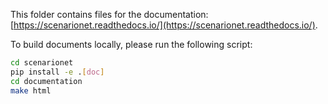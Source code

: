 This folder contains files for the documentation:
[https://scenarionet.readthedocs.io/](https://scenarionet.readthedocs.io/).

To build documents locally, please run the following script:

```bash
cd scenarionet
pip install -e .[doc]
cd documentation
make html
```
